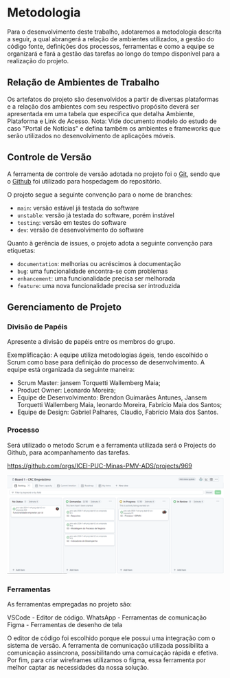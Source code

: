 
# Metodologia

Para o desenvolvimento deste trabalho, adotaremos a metodologia descrita a seguir, a qual abrangerá a relação de ambientes utilizados, a gestão do código fonte, definições dos processos, ferramentas e como a equipe se organizará e fará a gestão das tarefas ao longo do tempo disponível para a realização do projeto.

## Relação de Ambientes de Trabalho

Os artefatos do projeto são desenvolvidos a partir de diversas plataformas e a relação dos ambientes com seu respectivo propósito deverá ser apresentada em uma tabela que especifica que detalha Ambiente, Plataforma e Link de Acesso. 
Nota: Vide documento modelo do estudo de caso "Portal de Notícias" e defina também os ambientes e frameworks que serão utilizados no desenvolvimento de aplicações móveis.


## Controle de Versão

A ferramenta de controle de versão adotada no projeto foi o
[Git](https://git-scm.com/), sendo que o [Github](https://github.com)
foi utilizado para hospedagem do repositório.

O projeto segue a seguinte convenção para o nome de branches:

- `main`: versão estável já testada do software
- `unstable`: versão já testada do software, porém instável
- `testing`: versão em testes do software
- `dev`: versão de desenvolvimento do software

Quanto à gerência de issues, o projeto adota a seguinte convenção para
etiquetas:

- `documentation`: melhorias ou acréscimos à documentação
- `bug`: uma funcionalidade encontra-se com problemas
- `enhancement`: uma funcionalidade precisa ser melhorada
- `feature`: uma nova funcionalidade precisa ser introduzida


## Gerenciamento de Projeto

### Divisão de Papéis

Apresente a divisão de papéis entre os membros do grupo.

Exemplificação: A equipe utiliza metodologias ágeis, tendo escolhido o Scrum como base para definição do processo de desenvolvimento. A equipe está organizada da seguinte maneira:
- Scrum Master: jansem Torquetti Wallemberg Maia;
- Product Owner: Leonardo Moreira;
- Equipe de Desenvolvimento: Brendon Guimarães Antunes, Jansem Torquetti Wallemberg Maia, leonardo Moreira, Fabrício Maia dos Santos;
- Equipe de Design: Gabriel Palhares, Claudio, Fabrício Maia dos Santos.


### Processo

Será utilizado o metodo Scrum e a ferramenta utilizada será o Projects do Github, para acompanhamento das tarefas.

https://github.com/orgs/ICEI-PUC-Minas-PMV-ADS/projects/969

<img src="img/Project.PNG" alt="Diagrama de Fluxo" style="width: 850px; height:auto;"/>

### Ferramentas

As ferramentas empregadas no projeto são:

VSCode - Editor de código.
WhatsApp - Ferramentas de comunicação
Figma - Ferramentas de desenho de tela

O editor de código foi escolhido porque ele possui uma integração com o sistema de versão. A ferramenta de comunicação utilizada possibilita a comunicação assincrona, possibilitando uma comuicação rápida e efetiva. Por fim, para criar wireframes utilizamos o figma, essa ferramenta por melhor captar as necessidades da nossa solução.

